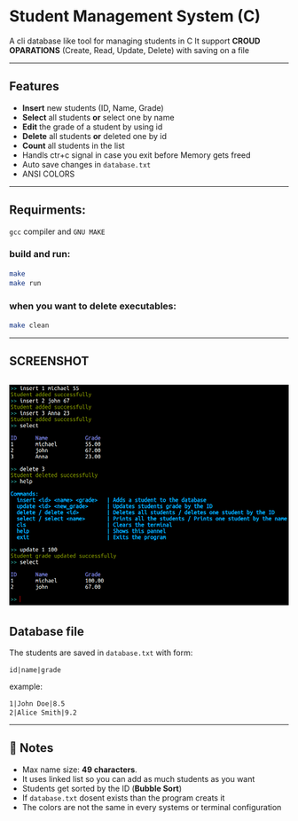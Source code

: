 # Student Management System (C)

A cli database like tool for managing students in C
It support **CROUD OPARATIONS** (Create, Read, Update, Delete) with saving on a file

---

## Features
- **Insert** new students (ID, Name, Grade)
- **Select** all students **or** select one by name
- **Edit** the grade of a student by using id
- **Delete** all students **or** deleted one by id
- **Count** all students in the list
- Handls ctr+c signal in case you exit before Memory gets freed
- Auto save changes in `database.txt`
- ANSI COLORS

---

## Requirments:
`gcc` compiler and `GNU MAKE`

### build and run:
```bash
make 
make run
```
### when you want to delete executables:
```bash
make clean
```
---

## SCREENSHOT
![alt text](https://github.com/skinwalker3654/C_DATABASE/blob/main/.github/screenshot.png?raw=true)
---

## Database file
The students are saved in `database.txt` with form:

```
id|name|grade
```

example:

```
1|John Doe|8.5
2|Alice Smith|9.2
```

---

## 📌 Notes
- Max name size: **49 characters**.
- It uses linked list so you can add as much students as you want
- Students get sorted by the ID (**Bubble Sort**) 
- If `database.txt` dosent exists than the program creats it 
- The colors are not the same in every systems or terminal configuration
